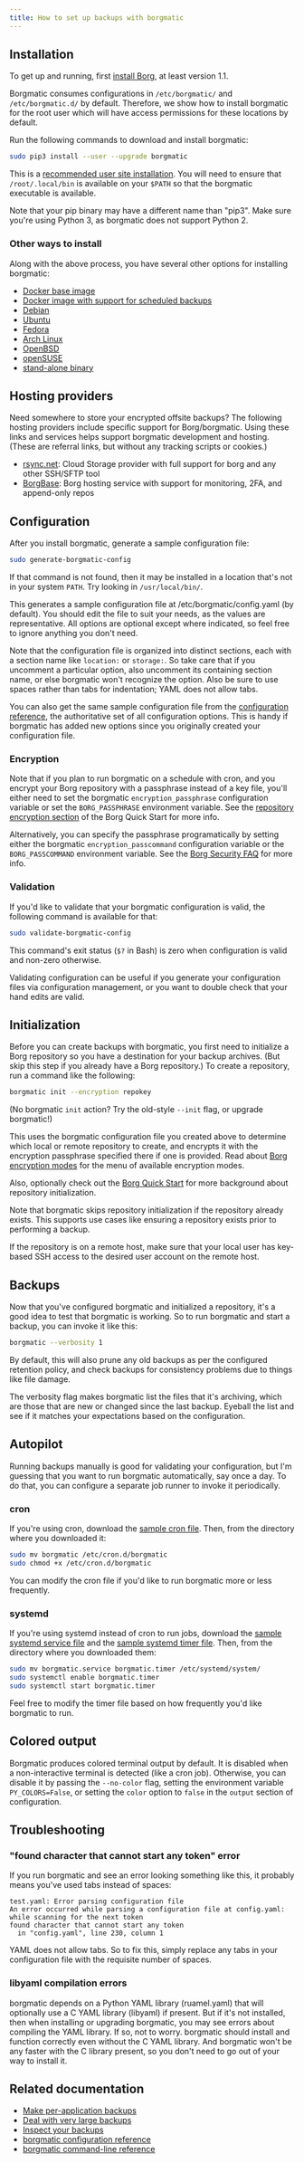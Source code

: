 ```yaml
---
title: How to set up backups with borgmatic
---
```

## Installation

To get up and running, first [install
Borg](https://borgbackup.readthedocs.io/en/stable/installation.html), at
least version 1.1.

Borgmatic consumes configurations in `/etc/borgmatic/` and `/etc/borgmatic.d/`
by default. Therefore, we show how to install borgmatic for the root user which
will have access permissions for these locations by default.

Run the following commands to download and install borgmatic:

```bash
sudo pip3 install --user --upgrade borgmatic
```

This is a [recommended user site
installation](https://packaging.python.org/tutorials/installing-packages/#installing-to-the-user-site).
You will need to ensure that `/root/.local/bin` is available on your `$PATH` so
that the borgmatic executable is available.

Note that your pip binary may have a different name than "pip3". Make sure
you're using Python 3, as borgmatic does not support Python 2.

### Other ways to install

Along with the above process, you have several other options for installing
borgmatic:

 * [Docker base image](https://hub.docker.com/r/monachus/borgmatic/)
 * [Docker image with support for scheduled backups](https://hub.docker.com/r/b3vis/borgmatic/)
 * [Debian](https://tracker.debian.org/pkg/borgmatic)
 * [Ubuntu](https://launchpad.net/ubuntu/+source/borgmatic)
 * [Fedora](https://bodhi.fedoraproject.org/updates/?search=borgmatic)
 * [Arch Linux](https://aur.archlinux.org/packages/borgmatic/)
 * [OpenBSD](http://ports.su/sysutils/borgmatic)
 * [openSUSE](https://software.opensuse.org/package/borgmatic)
 * [stand-alone binary](https://github.com/cmarquardt/borgmatic-binary)


## Hosting providers

Need somewhere to store your encrypted offsite backups? The following hosting
providers include specific support for Borg/borgmatic. Using these links and
services helps support borgmatic development and hosting. (These are referral
links, but without any tracking scripts or cookies.)

<ul>
 <li class="referral"><a href="https://www.rsync.net/cgi-bin/borg.cgi?campaign=borg&adgroup=borgmatic">rsync.net</a>: Cloud Storage provider with full support for borg and any other SSH/SFTP tool</li>
 <li class="referral"><a href="https://www.borgbase.com/?utm_source=borgmatic">BorgBase</a>: Borg hosting service with support for monitoring, 2FA, and append-only repos</li>
</ul>

## Configuration

After you install borgmatic, generate a sample configuration file:

```bash
sudo generate-borgmatic-config
```

If that command is not found, then it may be installed in a location that's
not in your system `PATH`. Try looking in `/usr/local/bin/`.

This generates a sample configuration file at /etc/borgmatic/config.yaml (by
default). You should edit the file to suit your needs, as the values are
representative. All options are optional except where indicated, so feel free
to ignore anything you don't need.

Note that the configuration file is organized into distinct sections, each
with a section name like `location:` or `storage:`. So take care that if you
uncomment a particular option, also uncomment its containing section name, or
else borgmatic won't recognize the option. Also be sure to use spaces rather
than tabs for indentation; YAML does not allow tabs.

You can also get the same sample configuration file from the [configuration
reference](https://torsion.org/borgmatic/docs/reference/configuration.md), the authoritative set of
all configuration options. This is handy if borgmatic has added new options
since you originally created your configuration file.


### Encryption

Note that if you plan to run borgmatic on a schedule with cron, and you
encrypt your Borg repository with a passphrase instead of a key file, you'll
either need to set the borgmatic `encryption_passphrase` configuration
variable or set the `BORG_PASSPHRASE` environment variable. See the
[repository encryption
section](https://borgbackup.readthedocs.io/en/stable/quickstart.html#repository-encryption)
of the Borg Quick Start for more info.

Alternatively, you can specify the passphrase programatically by setting
either the borgmatic `encryption_passcommand` configuration variable or the
`BORG_PASSCOMMAND` environment variable. See the [Borg Security
FAQ](http://borgbackup.readthedocs.io/en/stable/faq.html#how-can-i-specify-the-encryption-passphrase-programmatically)
for more info.


### Validation

If you'd like to validate that your borgmatic configuration is valid, the
following command is available for that:

```bash
sudo validate-borgmatic-config
```

This command's exit status (`$?` in Bash) is zero when configuration is valid
and non-zero otherwise.

Validating configuration can be useful if you generate your configuration
files via configuration management, or you want to double check that your hand
edits are valid.


## Initialization

Before you can create backups with borgmatic, you first need to initialize a
Borg repository so you have a destination for your backup archives. (But skip
this step if you already have a Borg repository.) To create a repository, run
a command like the following:

```bash
borgmatic init --encryption repokey
```

(No borgmatic `init` action? Try the old-style `--init` flag, or upgrade
borgmatic!)

This uses the borgmatic configuration file you created above to determine
which local or remote repository to create, and encrypts it with the
encryption passphrase specified there if one is provided. Read about [Borg
encryption
modes](https://borgbackup.readthedocs.io/en/stable/usage/init.html#encryption-modes)
for the menu of available encryption modes.

Also, optionally check out the [Borg Quick
Start](https://borgbackup.readthedocs.org/en/stable/quickstart.html) for more
background about repository initialization.

Note that borgmatic skips repository initialization if the repository already
exists. This supports use cases like ensuring a repository exists prior to
performing a backup.

If the repository is on a remote host, make sure that your local user has
key-based SSH access to the desired user account on the remote host.


## Backups

Now that you've configured borgmatic and initialized a repository, it's a
good idea to test that borgmatic is working. So to run borgmatic and start a
backup, you can invoke it like this:

```bash
borgmatic --verbosity 1
```

By default, this will also prune any old backups as per the configured
retention policy, and check backups for consistency problems due to things
like file damage.

The verbosity flag makes borgmatic list the files that it's archiving, which
are those that are new or changed since the last backup. Eyeball the list and
see if it matches your expectations based on the configuration.


## Autopilot

Running backups manually is good for validating your configuration, but I'm
guessing that you want to run borgmatic automatically, say once a day. To do
that, you can configure a separate job runner to invoke it periodically.

### cron

If you're using cron, download the [sample cron
file](https://projects.torsion.org/witten/borgmatic/src/master/sample/cron/borgmatic).
Then, from the directory where you downloaded it:

```bash
sudo mv borgmatic /etc/cron.d/borgmatic
sudo chmod +x /etc/cron.d/borgmatic
```

You can modify the cron file if you'd like to run borgmatic more or less frequently.

### systemd

If you're using systemd instead of cron to run jobs, download the [sample
systemd service
file](https://projects.torsion.org/witten/borgmatic/raw/branch/master/sample/systemd/borgmatic.service)
and the [sample systemd timer
file](https://projects.torsion.org/witten/borgmatic/raw/branch/master/sample/systemd/borgmatic.timer).
Then, from the directory where you downloaded them:

```bash
sudo mv borgmatic.service borgmatic.timer /etc/systemd/system/
sudo systemctl enable borgmatic.timer
sudo systemctl start borgmatic.timer
```

Feel free to modify the timer file based on how frequently you'd like
borgmatic to run.

## Colored output

Borgmatic produces colored terminal output by default. It is disabled when a
non-interactive terminal is detected (like a cron job). Otherwise, you can
disable it by passing the `--no-color` flag, setting the environment variable
`PY_COLORS=False`, or setting the `color` option to `false` in the `output`
section of configuration.

## Troubleshooting

### "found character that cannot start any token" error

If you run borgmatic and see an error looking something like this, it probably
means you've used tabs instead of spaces:

```
test.yaml: Error parsing configuration file
An error occurred while parsing a configuration file at config.yaml:
while scanning for the next token
found character that cannot start any token
  in "config.yaml", line 230, column 1
```

YAML does not allow tabs. So to fix this, simply replace any tabs in your
configuration file with the requisite number of spaces.

### libyaml compilation errors

borgmatic depends on a Python YAML library (ruamel.yaml) that will optionally
use a C YAML library (libyaml) if present. But if it's not installed, then
when installing or upgrading borgmatic, you may see errors about compiling the
YAML library. If so, not to worry. borgmatic should install and function
correctly even without the C YAML library. And borgmatic won't be any faster
with the C library present, so you don't need to go out of your way to install
it.


## Related documentation

 * [Make per-application backups](https://torsion.org/borgmatic/docs/how-to/make-per-application-backups.md)
 * [Deal with very large backups](https://torsion.org/borgmatic/docs/how-to/deal-with-very-large-backups.md)
 * [Inspect your backups](https://torsion.org/borgmatic/docs/how-to/inspect-your-backups.md)
 * [borgmatic configuration reference](https://torsion.org/borgmatic/docs/reference/configuration.md)
 * [borgmatic command-line reference](https://torsion.org/borgmatic/docs/reference/command-line.md)

<script>
  var links = document.getElementsByClassName("referral");
  links[Math.floor(Math.random() * links.length)].style.display = "none";
</script>
